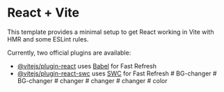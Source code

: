 # React + Vite

This template provides a minimal setup to get React working in Vite with HMR and some ESLint rules.

Currently, two official plugins are available:

- [@vitejs/plugin-react](https://github.com/vitejs/vite-plugin-react/blob/main/packages/plugin-react/README.md) uses [Babel](https://babeljs.io/) for Fast Refresh
- [@vitejs/plugin-react-swc](https://github.com/vitejs/vite-plugin-react-swc) uses [SWC](https://swc.rs/) for Fast Refresh
#   B G - c h a n g e r  
 #   B G - c h a n g e r  
 #   c h a n g e r  
 #   c h a n g e r  
 #   c h a n g e r  
 #   c o l o r  
 